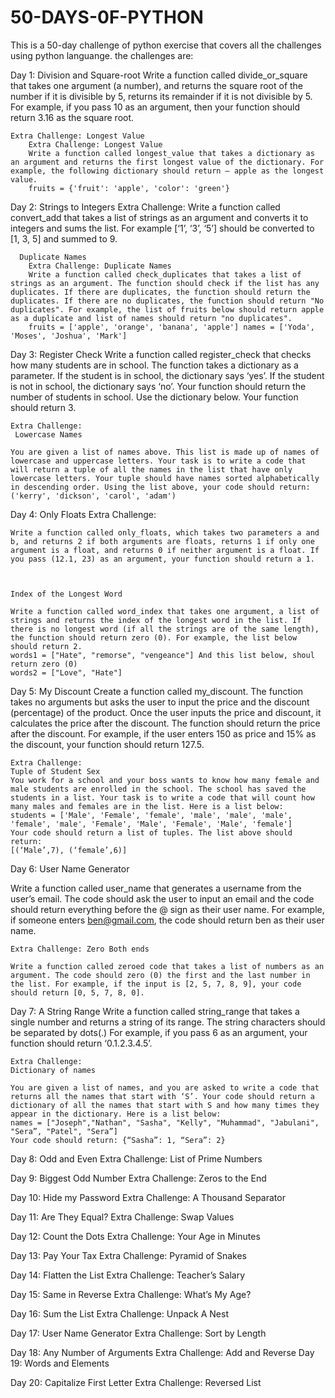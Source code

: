 # 50-DAYS-0F-PYTHON
This is a 50-day challenge of python exercise that covers all the challenges using python languange.
the challenges are:

Day 1: 
    Division and Square-root 
        Write a function called divide_or_square that takes one argument (a number), and returns the square root of the number if it is divisible by 5, returns its remainder if it is not divisible by 5. For example, if you pass 10 as an argument, then your function should return 3.16 as the square root.


    Extra Challenge: Longest Value
        Extra Challenge: Longest Value
        Write a function called longest_value that takes a dictionary as an argument and returns the first longest value of the dictionary. For example, the following dictionary should return – apple as the longest value.
        fruits = {'fruit': 'apple', 'color': 'green'}

Day 2:
     Strings to Integers Extra Challenge:
     Write a function called convert_add that takes a list of strings as an argument and converts it to integers and sums the list. For example [‘1’, ‘3’, ‘5’] should be converted to [1, 3, 5] and summed to 9.

      Duplicate Names
        Extra Challenge: Duplicate Names
        Write a function called check_duplicates that takes a list of strings as an argument. The function should check if the list has any duplicates. If there are duplicates, the function should return the duplicates. If there are no duplicates, the function should return "No duplicates". For example, the list of fruits below should return apple as a duplicate and list of names should return "no duplicates".
        fruits = ['apple', 'orange', 'banana', 'apple'] names = ['Yoda', 'Moses', 'Joshua', 'Mark']



Day 3: 
    Register Check
    Write a function called register_check that checks how many students are in school. The function takes a dictionary as a parameter. If the student is in school, the dictionary says ‘yes’. If the student is not in school, the dictionary says ‘no’. Your function should return the number of students in school. Use the dictionary below. Your function should return 3.

    
    
    Extra Challenge:
     Lowercase Names

    You are given a list of names above. This list is made up of names of lowercase and uppercase letters. Your task is to write a code that will return a tuple of all the names in the list that have only lowercase letters. Your tuple should have names sorted alphabetically in descending order. Using the list above, your code should return:
    ('kerry', 'dickson', 'carol', 'adam')

Day 4: 
    Only Floats Extra Challenge:

    Write a function called only_floats, which takes two parameters a and b, and returns 2 if both arguments are floats, returns 1 if only one argument is a float, and returns 0 if neither argument is a float. If you pass (12.1, 23) as an argument, your function should return a 1.



    Index of the Longest Word

    Write a function called word_index that takes one argument, a list of strings and returns the index of the longest word in the list. If there is no longest word (if all the strings are of the same length), the function should return zero (0). For example, the list below should return 2.
    words1 = ["Hate", "remorse", "vengeance"] And this list below, shoul return zero (0)
    words2 = ["Love", "Hate"]



Day 5: 
    My Discount 
    Create a function called my_discount. The function takes no arguments but asks the user to input the price and the discount (percentage) of the product. Once the user inputs the price and discount, it calculates the price after the discount. The function should return the price after the discount. For example, if the user enters 150 as price and 15% as the discount, your function should return 127.5.

    
    
    
    Extra Challenge: 
    Tuple of Student Sex
    You work for a school and your boss wants to know how many female and male students are enrolled in the school. The school has saved the students in a list. Your task is to write a code that will count how many males and females are in the list. Here is a list below:
    students = ['Male', 'Female', 'female', 'male', 'male', 'male', 'female', 'male', 'Female', 'Male', 'Female', 'Male', 'female']
    Your code should return a list of tuples. The list above should return:
    [(‘Male’,7), (‘female’,6)]

Day 6:
     User Name Generator

Write a function called user_name that generates a username from the user’s email. The code should ask the user to input an email and the code should return everything before the @ sign as their user name. For example, if someone enters ben@gmail.com, the code should return ben as their user name.

    Extra Challenge: Zero Both ends

    Write a function called zeroed code that takes a list of numbers as an argument. The code should zero (0) the first and the last number in the list. For example, if the input is [2, 5, 7, 8, 9], your code should return [0, 5, 7, 8, 0].

Day 7: 
    A String Range 
    Write a function called string_range that takes a single number and returns a string of its range. The string characters should be separated by dots(.) For example, if you pass 6 as an argument, your function should return ‘0.1.2.3.4.5’.
    
    
    
    Extra Challenge: 
    Dictionary of names

    You are given a list of names, and you are asked to write a code that returns all the names that start with ‘S’. Your code should return a dictionary of all the names that start with S and how many times they appear in the dictionary. Here is a list below:
    names = ["Joseph","Nathan", "Sasha", "Kelly", "Muhammad", "Jabulani", "Sera”, "Patel", "Sera”]
    Your code should return: {“Sasha”: 1, “Sera”: 2}

Day 8:
     Odd and Even Extra Challenge: 
     List of Prime Numbers

Day 9: 
    Biggest Odd Number Extra Challenge: Zeros to the End

Day 10:
    Hide my Password
    Extra Challenge: A Thousand Separator

Day 11: 
    Are They Equal?
    Extra Challenge: Swap Values

Day 12: 
    Count the Dots 
    Extra Challenge: Your Age in Minutes 


Day 13: 
    Pay Your Tax 
    Extra Challenge: Pyramid of Snakes 
   
Day 14: 
    Flatten the List
    Extra Challenge: Teacher’s Salary 
    
Day 15: 
    Same in Reverse 
    Extra Challenge: What’s My Age? 

Day 16: 
    Sum the List 
    Extra Challenge: Unpack A Nest 


Day 17: User Name Generator
    Extra Challenge: Sort by Length
    
    
Day 18: Any Number of Arguments 
    Extra Challenge: Add and Reverse
Day 19: 
    Words and Elements 
    
Day 20: 
     Capitalize First Letter 
     Extra Challenge: Reversed List
